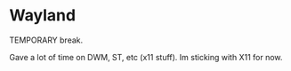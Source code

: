 # Wayland

TEMPORARY break.

Gave a lot of time on DWM, ST, etc (x11 stuff). Im sticking with X11 for now.

